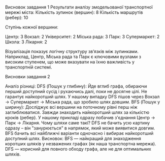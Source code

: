 Висновок завдання 1
Результати аналізу змодельованої транспортної мережі міста:
Кількість зупинок (вершин): 8
Кількість маршрутів (ребер): 10

Ступінь кожної вершини:

Центр: 3
Вокзал: 2
Університет: 2
Міська рада: 3
Парк: 3
Супермаркет: 2
Школа: 3
Лікарня: 2

Візуалізація показує логічну структуру зв’язків між зупинками. Наприклад, Центр, Міська рада та Парк є ключовими вузлами з високим ступенем, що може вказувати на їхню важливість у транспортній системі.

Висновки завдання 2

Аналіз різниці:
DFS (Пошук у глибину):
Йде вглиб графа, обираючи перший доступний сусід і рухаючись далі, поки не досягне цілі.
Не гарантує найкоротший шлях.
У нашому випадку DFS пішов через Вокзал → Супермаркет → Міська рада, що зробило шлях довшим.
BFS (Пошук у ширину):
Досліджує всі вершини на поточному рівні перш ніж заглиблюватися.
Завжди знаходить найкоротший шлях за кількістю кроків (ребер).
У нашому прикладі одразу побачив з'єднання Центр → Парк → Лікарня.
Чому шляхи саме такі?
DFS не бачить усю картину одразу – він "занурюється" в напрямок, який може виявитися довгим.
BFS бачить всі найближчі варіанти одночасно і вибирає найкоротший доступний шлях.
Висновок:
BFS — найкращий для знаходження коротших шляхів у незважених графах (як наша транспортна мережа).
DFS — корисний для повного обходу графа, але не для оптимальних шляхів.
